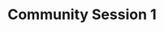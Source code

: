 ---
slug: community-session-1
type: event
event_type: Community Session
title: Community Session 1
venue: VOGELFREI
date_time: Friday, April 21st, 10:00
schedule:
    -   time: t10:00
        item: $on-the-fly-documentary
    -   time: t10:25
        item: $toplap-barcelona-community-report-2023
    -   time: t10:35
        item: $nl-cl-community-report
    -   time: t10:45
        item: $toplap-karlsruhe
---